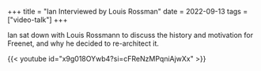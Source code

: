 +++
title = "Ian Interviewed by Louis Rossman"
date = 2022-09-13
tags = ["video-talk"]
+++

Ian sat down with Louis Rossmann to discuss the history and motivation for Freenet, and why he decided to re-architect
it.

{{< youtube id="x9g018OYwb4?si=cFReNzMPqniAjwXx" >}}
